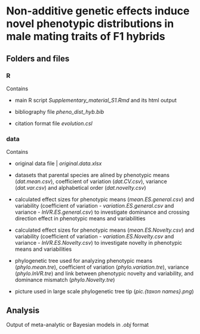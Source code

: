 # Non-additive genetic effects induce novel phenotypic distributions in male mating traits of F1 hybrids

## Folders and files

### R

Contains  

- main R script *Supplementary_material_S1.Rmd* and its html output  

- bibliography file *pheno_dist_hyb.bib*  

- citation format file *evolution.csl*  

### data

Contains  

- original data file | *original.data.xlsx*  

- datasets that parental species are alined by phenotypic means (*dat.mean.csv*), coefficient of variation (*dat.CV.csv*), variance (*dat.var.csv*) and alphabetical order (*dat.novelty.csv*)  

- calculated effect sizes for phenotypic means (*mean.ES.general.csv*) and variability (coefficient of variation - *variation.ES.general.csv* and variance - *lnVR.ES.general.csv*) to investigate dominance and crossing direction effect in phenotypic means and variabilities  

- calculated effect sizes for phenotypic means (*mean.ES.Novelty.csv*) and variability (coefficient of variation - *variation.ES.Novelty.csv* and variance - *lnVR.ES.Novelty.csv*) to investigate novelty in phenotypic means and variabilities  
- phylogenetic tree used for analyzing phenotypic means (*phylo.mean.tre*), coefficient of variation (*phylo.variation.tre*), variance (*phylo.lnVR.tre*) and link between phenotypic novelty and variability, and dominance mismatch (*phylo.Novelty.tre*)  

- picture used in large scale phylogenetic tree tip (*pic.{taxon names}.png*)  


## Analysis

Output of meta-analytic or Bayesian models in *.obj* format

